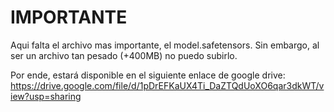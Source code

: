 # IMPORTANTE

Aqui falta el archivo mas importante, el model.safetensors. Sin embargo, al ser un archivo tan pesado (+400MB) no puedo subirlo.

Por ende, estará disponible en el siguiente enlace de google drive: https://drive.google.com/file/d/1pDrEFKaUX4Ti_DaZTQdUoXO6qar3dkWT/view?usp=sharing